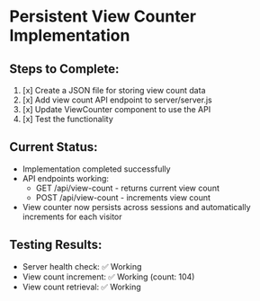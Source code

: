 # Persistent View Counter Implementation

## Steps to Complete:

1. [x] Create a JSON file for storing view count data
2. [x] Add view count API endpoint to server/server.js
3. [x] Update ViewCounter component to use the API
4. [x] Test the functionality

## Current Status:
- Implementation completed successfully
- API endpoints working:
  - GET /api/view-count - returns current view count
  - POST /api/view-count - increments view count
- View counter now persists across sessions and automatically increments for each visitor

## Testing Results:
- Server health check: ✅ Working
- View count increment: ✅ Working (count: 104)
- View count retrieval: ✅ Working
